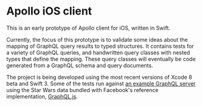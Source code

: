 # Apollo iOS client

This is an early prototype of Apollo client for iOS, written in Swift.

Currently, the focus of this prototype is to validate some ideas about the mapping of GraphQL query results to typed structures. It contains tests for a variety of GraphQL queries, and handwritten query classes with nested types that define the mapping. These query classes will eventually be code generated from a GraphQL schema and query documents.

The project is being developed using the most recent versions of Xcode 8 beta and Swift 3. Some of the tests run against [an example GraphQL server](`https://github.com/jahewson/graphql-starwars`) using the Star Wars data bundled with Facebook's reference implementation, [GraphQL.js](https://github.com/graphql/graphql-js).
